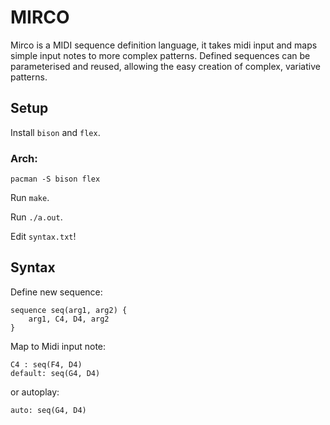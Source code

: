 # MIRCO
Mirco is a MIDI sequence definition language, it takes midi input and maps simple input notes to more complex patterns.
Defined sequences can be parameterised and reused, allowing the easy creation of complex, variative patterns.

## Setup

Install `bison` and `flex`.

### Arch:

`
pacman -S bison flex
`

Run `make`.

Run `./a.out`.

Edit `syntax.txt`!

## Syntax

Define new sequence:

```
sequence seq(arg1, arg2) {
    arg1, C4, D4, arg2
}
```

Map to Midi input note:

```
C4 : seq(F4, D4)
default: seq(G4, D4)
```

or autoplay:

```
auto: seq(G4, D4)
```
